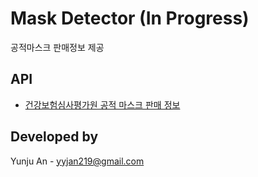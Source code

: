 # Mask Detector (In Progress)
공적마스크 판매정보 제공

## API
- [건강보험심사평가원 공적 마스크 판매 정보](https://www.data.go.kr/dataset/15043025/openapi.do)

## Developed by
Yunju An - yyjan219@gmail.com

